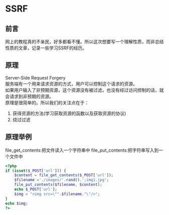 # SSRF

## 前言

网上的教程真的不亲民，好多都看不懂。所以这次想要写一个理解性质，而非总结性质的文章，记录一些学习SSRF的经历。

## 原理

Server-Side Request Forgery  
服务端有一个用来请求资源的方式，用户可以控制这个请求的资源。  
如果用户输入了非预期资源，这个资源没有被过滤，也没有经过访问控制的话，就会请求到非预期的资源。  
原理是很简单的。所以我们的关注点在于： 

1. 获得资源的方法(学习获取资源的函数以及获取资源的协议)
2. 绕过过滤  

## 原理举例

file_get_contents:把文件读入一个字符串中
file_put_contents:把字符串写入到一个文件中

```php
<?php
if (isset($_POST['url'])) {
    $content = file_get_contents($_POST['url']);
    $filename ='./images/'.rand().';img1.jpg';
    file_put_contents($filename, $content);
    echo $_POST['url'];
    $img = "<img src=\"".$filename."\"/>";
}
echo $img;
?>
```

